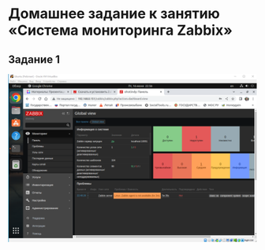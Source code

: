 # Домашнее задание к занятию «Система мониторинга Zabbix»
## Задание 1
![screenshot](https://github.com/OhotinDY/hw-02/blob/main/zabbix.png)
